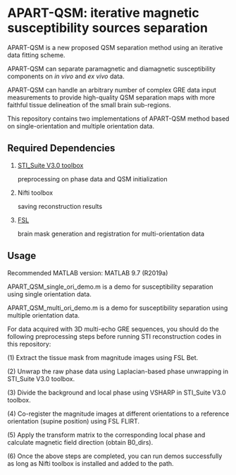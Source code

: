 # APART-QSM: iterative magnetic susceptibility sources separation

APART-QSM is a new proposed QSM separation method using an iterative data fitting scheme.

APART-QSM can separate paramagnetic and diamagnetic susceptibility components on *in vivo* and *ex vivo* data.

APART-QSM can handle an arbitrary number of complex GRE data input measurements to provide high-quality QSM separation maps with more faithful tissue delineation of the small brain sub-regions.

This repository contains two implementations of APART-QSM method based on single-orientation and multiple orientation data.

## Required Dependencies

1. [STI_Suite V3.0 toolbox](https://people.eecs.berkeley.edu/~chunlei.liu/software.html) 

   preprocessing on phase data and QSM initialization

2. Nifti toolbox 

   saving reconstruction results

3. [FSL](https://fsl.fmrib.ox.ac.uk/fsl/fslwiki) 

   brain mask generation and registration for multi-orientation data

## Usage

Recommended MATLAB version: MATLAB 9.7 (R2019a)

APART_QSM_single_ori_demo.m is a demo for susceptibility separation using single orientation data. 

APART_QSM_multi_ori_demo.m is a demo for susceptibility separation using multiple orientation data. 

For data acquired with 3D multi-echo GRE sequences, you should do the following preprocessing steps before running STI reconstruction codes in this repository:

(1) Extract the tissue mask from magnitude images using FSL Bet.

(2) Unwrap the raw phase data using Laplacian-based phase unwrapping in STI_Suite V3.0 toolbox.

(3) Divide the background and local phase using VSHARP in STI_Suite V3.0 toolbox.

(4) Co-register the magnitude images at different orientations to a reference orientation (supine position) using FSL FLIRT. 

(5) Apply the transform matrix to the corresponding local phase and calculate magnetic field direction (obtain B0_dirs).

(6) Once the above steps are completed, you can run demos successfully as long as Nifti toolbox is installed and added to the path.

